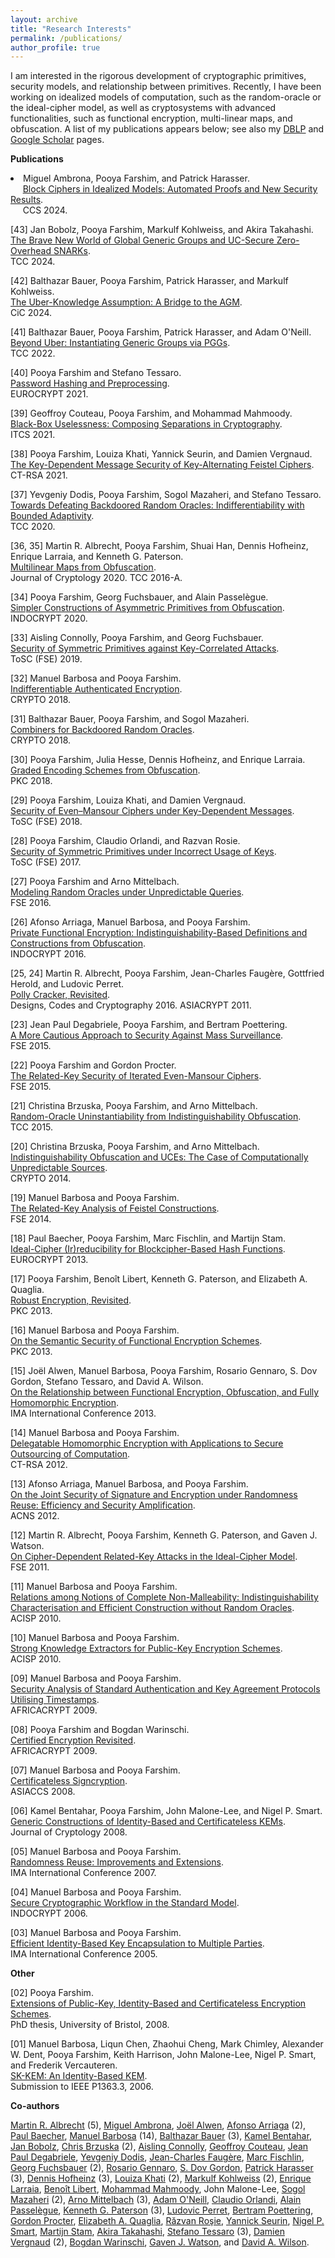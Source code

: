 ```yaml
---
layout: archive
title: "Research Interests"
permalink: /publications/
author_profile: true
---
```


<p>
	I am interested in the rigorous development of cryptographic primitives, security models, and relationship between primitives. Recently, I have been working on idealized models of computation, such as the random-oracle or the ideal-cipher model, as well as cryptosystems with advanced functionalities, such as functional encryption, multi-linear maps, and obfuscation. A list of my publications appears below; see also my <a href="http://www.informatik.uni-trier.de/~ley/db/indices/a-tree/f/Farshim:Pooya.html">DBLP</a> and <a href="http://scholar.google.com/citations?user=w_Pjc6MAAAAJ&amp;hl=en">Google Scholar</a> pages.
</p>
<p>
	<b>Publications</b>
</p>
<li>
	Miguel Ambrona, Pooya Farshim, and Patrick Harasser.<br>
	&nbsp;&nbsp;&nbsp;&nbsp; <a href="https://eprint.iacr.org/2024/">Block Ciphers in Idealized Models: Automated Proofs and New Security Results</a>.<br>
	&nbsp;&nbsp;&nbsp;&nbsp; CCS 2024.
</li>
<p>
	[43] Jan Bobolz, Pooya Farshim, Markulf Kohlweiss, and Akira Takahashi.<br>
	<a href="https://eprint.iacr.org/2024/818">The Brave New World of Global Generic Groups and UC-Secure Zero-Overhead SNARKs</a>.<br>
	TCC 2024.
</p>

<p>
	[42] Balthazar Bauer, Pooya Farshim, Patrick Harasser, and Markulf Kohlweiss.<br>
	<a href="https://eprint.iacr.org/2023/1601">The Uber-Knowledge Assumption: A Bridge to the AGM</a>.<br>
	CiC 2024.
</p>

<p>
	[41] Balthazar Bauer, Pooya Farshim, Patrick Harasser, and Adam O'Neill.<br>
	<a href="https://eprint.iacr.org/2022/1502">Beyond Uber: Instantiating Generic Groups via PGGs</a>.<br>
	TCC 2022.
</p>
<p>
	[40] Pooya Farshim and Stefano Tessaro.<br>
	<a href="https://iacr.org/cryptodb/data/paper.php?pubkey=30908">Password Hashing and Preprocessing</a>.<br>
	EUROCRYPT 2021.
</p>
<p>
	[39] Geoffroy Couteau, Pooya Farshim, and Mohammad Mahmoody.<br>
	<a href="https://eprint.iacr.org/2021/016">Black-Box Uselessness: Composing Separations in Cryptography</a>.<br>
	ITCS 2021.
</p>
<p>
	[38] Pooya Farshim, Louiza Khati, Yannick Seurin, and Damien Vergnaud.<br>
	<a href="https://eprint.iacr.org/2021/330">The Key-Dependent Message Security of Key-Alternating Feistel Ciphers</a>.<br>
	CT-RSA 2021.
</p>
<p>
	[37] Yevgeniy Dodis, Pooya Farshim, Sogol Mazaheri, and Stefano Tessaro.<br>
	<a href="https://eprint.iacr.org/2020/1199">Towards Defeating Backdoored Random Oracles: Indifferentiability with Bounded Adaptivity</a>.<br>
	TCC 2020.
</p>
<p>
	[36, 35] Martin R. Albrecht, Pooya Farshim, Shuai Han, Dennis Hofheinz, Enrique Larraia, and Kenneth G. Paterson.<br>
	<a href="https://eprint.iacr.org/2015/780">Multilinear Maps from Obfuscation</a>.<br>
	Journal of Cryptology 2020. TCC 2016-A.<br>
</p>
<p>
	[34] Pooya Farshim, Georg Fuchsbauer, and Alain Passelègue.<br>
	<a href="https://eprint.iacr.org/2018/576">Simpler Constructions of Asymmetric Primitives from Obfuscation</a>.<br>
	INDOCRYPT 2020.
</p>
<p>
	[33] Aisling Connolly, Pooya Farshim, and Georg Fuchsbauer.<br>
	<a href="https://eprint.iacr.org/2019/1000">Security of Symmetric Primitives against Key-Correlated Attacks</a>.<br>
	ToSC (FSE) 2019.
</p>
<p>
	[32] Manuel Barbosa and Pooya Farshim.<br>
	<a href="https://eprint.iacr.org/2018/547">Indifferentiable Authenticated Encryption</a>.<br>
	CRYPTO 2018.
</p>
<p>
	[31] Balthazar Bauer, Pooya Farshim, and Sogol Mazaheri.<br>
	<a href="https://eprint.iacr.org/2018/770">Combiners for Backdoored Random Oracles</a>.<br>
	CRYPTO 2018.
</p>
<p>
	[30] Pooya Farshim, Julia Hesse, Dennis Hofheinz, and Enrique Larraia.<br>
	<a href="https://eprint.iacr.org/2018/011">Graded Encoding Schemes from Obfuscation</a>.<br>
	PKC 2018.
</p>
<p>
	[29] Pooya Farshim, Louiza Khati, and Damien Vergnaud.<br>
	<a href="https://eprint.iacr.org/2017/475">Security of Even–Mansour Ciphers under Key-Dependent Messages</a>.<br>
	ToSC (FSE) 2018.
</p>
<p>
	[28] Pooya Farshim, Claudio Orlandi, and Razvan Rosie.<br>
	<a href="http://tosc.iacr.org/index.php/ToSC/article/view/604/545">Security of Symmetric Primitives under Incorrect Usage of Keys</a>.<br>
	ToSC (FSE) 2017.
</p>
<p>
	[27] Pooya Farshim and Arno Mittelbach.<br>
	<a href="https://eprint.iacr.org/2016/423.pdf">Modeling Random Oracles under Unpredictable Queries</a>.<br>
	FSE 2016.
</p>
<p>
	[26] Afonso Arriaga, Manuel Barbosa, and Pooya Farshim.<br>
	<a href="http://eprint.iacr.org/2016/018.pdf">Private Functional Encryption: Indistinguishability-Based Definitions and Constructions from Obfuscation</a>.<br>
	INDOCRYPT 2016.
</p>
<p>
	[25, 24] Martin R. Albrecht, Pooya Farshim, Jean-Charles Faugère, Gottfried Herold, and Ludovic Perret.<br>
	<a href="http://eprint.iacr.org/2011/289">Polly Cracker, Revisited</a>.<br>
	Designs, Codes and Cryptography 2016. ASIACRYPT 2011.<br>
</p>
<p>
	[23] Jean Paul Degabriele, Pooya Farshim, and Bertram Poettering.<br>
	<a href="http://eprint.iacr.org/2015/748">A More Cautious Approach to Security Against Mass Surveillance</a>.<br>
	FSE 2015.
</p>
<p>
	[22] Pooya Farshim and Gordon Procter.<br>
	<a href="http://eprint.iacr.org/2014/953">The Related-Key Security of Iterated Even-Mansour Ciphers</a>.<br>
	FSE 2015.
</p>
<p>
	[21] Christina Brzuska, Pooya Farshim, and Arno Mittelbach.<br>
	<a href="http://eprint.iacr.org/2014/867">Random-Oracle Uninstantiability from Indistinguishability Obfuscation</a>.<br>
	TCC 2015.
</p>
<p>
	[20] Christina Brzuska, Pooya Farshim, and Arno Mittelbach.<br>
	<a href="http://eprint.iacr.org/2014/099">Indistinguishability Obfuscation and UCEs: The Case of Computationally Unpredictable Sources</a>.<br>
	CRYPTO 2014.
</p>
<p>
	[19] Manuel Barbosa and Pooya Farshim.<br>
	<a href="http://eprint.iacr.org/2014/093">The Related-Key Analysis of Feistel Constructions</a>.<br>
	FSE 2014.
</p>
<p>
	[18] Paul Baecher, Pooya Farshim, Marc Fischlin, and Martijn Stam.<br>
	<a href="http://eprint.iacr.org/2013/350">Ideal-Cipher (Ir)reducibility for Blockcipher-Based Hash Functions</a>.<br>
	EUROCRYPT 2013.
</p>
<p>
	[17] Pooya Farshim, Benoît Libert, Kenneth G. Paterson, and Elizabeth A. Quaglia.<br>
	<a href="http://eprint.iacr.org/2012/673">Robust Encryption, Revisited</a>.<br>
	PKC 2013.
</p>
<p>
	[16] Manuel Barbosa and Pooya Farshim.<br>
	<a href="http://eprint.iacr.org/2012/474">On the Semantic Security of Functional Encryption Schemes</a>.<br>
	PKC 2013.
</p>
<p>
	[15] Joël Alwen, Manuel Barbosa, Pooya Farshim, Rosario Gennaro, S. Dov Gordon, Stefano Tessaro, and David A. Wilson.<br>
	<a href="http://link.springer.com/chapter/10.1007/978-3-642-45239-0_5">On the Relationship between Functional Encryption, Obfuscation, and Fully Homomorphic Encryption</a>.<br>
	IMA International Conference 2013.
</p>
<p>
	[14] Manuel Barbosa and Pooya Farshim.<br>
	<a href="http://eprint.iacr.org/2011/215">Delegatable Homomorphic Encryption with Applications to Secure Outsourcing of Computation</a>.<br>
	CT-RSA 2012.
</p>
<p>
	[13] Afonso Arriaga, Manuel Barbosa, and Pooya Farshim.<br>
	<a href="http://eprint.iacr.org/2012/382">On the Joint Security of Signature and Encryption under Randomness Reuse: Efficiency and Security Amplification</a>.<br>
	ACNS 2012.
</p>
<p>
	[12] Martin R. Albrecht, Pooya Farshim, Kenneth G. Paterson, and Gaven J. Watson.<br>
	<a href="http://eprint.iacr.org/2011/213">On Cipher-Dependent Related-Key Attacks in the Ideal-Cipher Model</a>.<br>
	FSE 2011.
</p>
<p>
	[11] Manuel Barbosa and Pooya Farshim.<br>
	<a href="http://farshim.files.wordpress.com/2011/09/strongcca_full.pdf">Relations among Notions of Complete Non-Malleability: Indistinguishability Characterisation and Efficient Construction without Random Oracles</a>.<br>
	ACISP 2010.
</p>
<p>
	[10] Manuel Barbosa and Pooya Farshim.<br>
	<a href="http://farshim.files.wordpress.com/2011/09/strongextractors_full.pdf">Strong Knowledge Extractors for Public-Key Encryption Schemes</a>.<br>
	ACISP 2010.
</p>
<p>
	[09] Manuel Barbosa and Pooya Farshim.<br>
	<a href="http://farshim.files.wordpress.com/2011/09/ts.pdf">Security Analysis of Standard Authentication and Key Agreement Protocols Utilising Timestamps</a>.<br>
	AFRICACRYPT 2009.
</p>
<p>
	[08] Pooya Farshim and Bogdan Warinschi.<br>
	<a href="http://farshim.files.wordpress.com/2011/09/newcl.pdf">Certified Encryption Revisited</a>.<br>
	AFRICACRYPT 2009.
</p>
<p>
	[07] Manuel Barbosa and Pooya Farshim.<br>
	<a href="http://eprint.iacr.org/2008/143">Certificateless Signcryption</a>.<br>
	ASIACCS 2008.
</p>
<p>
	[06] Kamel Bentahar, Pooya Farshim, John Malone-Lee, and Nigel P. Smart.<br>
	<a href="http://eprint.iacr.org/2005/058">Generic Constructions of Identity-Based and Certificateless KEMs</a>.<br>
	Journal of Cryptology 2008.
</p>
<p>
	[05] Manuel Barbosa and Pooya Farshim.<br>
	<a href="http://farshim.files.wordpress.com/2011/09/reuse.pdf">Randomness Reuse: Improvements and Extensions</a>.<br>
	IMA International Conference 2007.
</p>
<p>
	[04] Manuel Barbosa and Pooya Farshim.<br>
	<a href="http://eprint.iacr.org/2006/450">Secure Cryptographic Workflow in the Standard Model</a>.<br>
	INDOCRYPT 2006.
</p>
<p>
	[03] Manuel Barbosa and Pooya Farshim.<br>
	<a href="http://eprint.iacr.org/2005/217">Efficient Identity-Based Key Encapsulation to Multiple Parties</a>.<br>
	IMA International Conference 2005.
</p>
<p>
	<strong>Other</strong>
</p>
<p>
	[02] Pooya Farshim.<br>
	<a href="http://www.cs.bris.ac.uk/Publications/Papers/2000842.pdf">Extensions of Public-Key, Identity-Based and Certificateless Encryption Schemes</a>.<br>
	PhD thesis, University of Bristol, 2008.
</p>
<p>
	[01] Manuel Barbosa, Liqun Chen, Zhaohui Cheng, Mark Chimley, Alexander W. Dent, Pooya Farshim, Keith Harrison, John Malone-Lee, Nigel P. Smart, and Frederik Vercauteren.<br>
	<a href="http://grouper.ieee.org/groups/1363/IBC/submissions/Barbosa-SK-KEM-2006-06.pdf">SK-KEM: An Identity-Based KEM</a>.<br>
	Submission to IEEE P1363.3, 2006.
</p>
<p>
	<strong>Co-authors</strong>
</p>
<p>
	<a href="http://martinralbrecht.wordpress.com">Martin R. Albrecht</a> (5),
	<a href="https://miguel-ambrona.github.io/">Miguel Ambrona</a>, 
	<a href="http://www.informatik.uni-trier.de/~ley/pers/hd/a/Alwen:Jo=euml=l.html">Joël Alwen</a>, 
	<a href="https://wwwen.uni.lu/snt/people/afonso_delerue_arriaga">Afonso Arriaga</a> (2), 
	<a href="http://www.cdc.informatik.tu-darmstadt.de/~baecher/">Paul Baecher</a>, 
	<a href="http://www3.di.uminho.pt/~mbb/">Manuel Barbosa</a> (14), 
	<a href="https://www.iacr.org/cryptodb/data/author.php?authorkey=10628"> Balthazar Bauer</a> (3), 
	<a href="http://scholar.google.co.uk/citations?user=5RPtPhYAAAAJ&amp;hl=en">Kamel Bentahar</a>, 
	<a href="https://jan-bobolz.de/">Jan Bobolz</a>, 
	<a href="http://chrisbrzuska.de">Chris Brzuska</a> (2), 
	<a href="https://www.di.ens.fr/aisling.connolly/research/">Aisling Connolly</a>, 
	<a href="http://www.geoffroycouteau.fr/">Geoffroy Couteau</a>, 
	<a href="http://www.isg.rhul.ac.uk/~psai074/">Jean Paul Degabriele</a>, 
	<a href="https://cs.nyu.edu/~dodis/">Yevgeniy Dodis</a>, 
	<a href="http://www-calfor.lip6.fr/~jcf/">Jean-Charles Faugère</a>, 
	<a href="http://www.fischlin.de">Marc Fischlin</a>, 
	<a href="https://www.di.ens.fr/~fuchsbau/">Georg Fuchsbauer</a> (2), 
	<a href="http://www-cs.ccny.cuny.edu/~rosario/">Rosario Gennaro</a>, 
	<a href="http://www.cs.columbia.edu/~gordon/">S. Dov Gordon</a>, 
	<a href="https://www.cryptoplexity.informatik.tu-darmstadt.de/cryptoplexity/team_cryptoplexity/patrick_harasser_cryptoplexity/index.en.jsp">Patrick Harasser</a> (3), 
	<a href="https://crypto.iti.kit.edu/hofheinz">Dennis Hofheinz</a> (3), 
	<a href="http://fr.viadeo.com/fr/profile/louiza.khati">Louiza Khati</a> (2),
	<a href="https://homepages.inf.ed.ac.uk/mkohlwei/">Markulf Kohlweiss</a> (2), 
	<a href="https://www.cs.bris.ac.uk/home/cseldv/">Enrique Larraia</a>, 
	<a href="https://research.technicolor.com/~BenoitLibert">Benoît Libert</a>, 
	<a href="https://www.cs.virginia.edu/~mohammad/">Mohammad Mahmoody</a>, John Malone-Lee, 
	<a href="http://www.cryptoplexity.informatik.tu-darmstadt.de/members/sogolmazaheri/sogolmazaheri.en.jsp">Sogol Mazaheri</a> (2), 
	<a href="http://www.arno-mittelbach.de">Arno Mittelbach</a> (3), 
	<a href="https://groups.cs.umass.edu/oneill/">Adam O'Neill</a>, 
	<a href="http://www.cs.au.dk/~orlandi/">Claudio Orlandi</a>, 
	<a href="http://www.di.ens.fr/~passelegue/">Alain Passelègue</a>, 
	<a href="http://www.isg.rhul.ac.uk/~kp/">Kenneth G. Paterson</a> (3), 
	<a href="http://www-polsys.lip6.fr/~perret/">Ludovic Perret</a>, 
	<a href="http://www.foc.rub.de/people/poettering.html.en">Bertram Poettering</a>, 
	<a href="http://scholar.google.co.uk/citations?user=oMbi7_oAAAAJ&amp;hl=en">Gordon Procter</a>, 
	<a href="http://lizquaglia.wordpress.com/‎">Elizabeth A. Quaglia</a>, <a href="https://www.di.ens.fr/RazvanRosie.html.en">Răzvan Roşie</a>, 
	<a href="http://yannickseurin.free.fr/">Yannick Seurin</a>, 
	<a href="http://www.cs.bris.ac.uk/~nigel/">Nigel P. Smart</a>, 
	<a href="http://www.cs.bris.ac.uk/~stam/">Martijn Stam</a>, 
	<a href="https://akiratk0355.github.io/">Akira Takahashi</a>, 
	<a href="http://people.csail.mit.edu/tessaro/">Stefano Tessaro</a> (3), 
	<a href="http://www.di.ens.fr/~vergnaud/">Damien Vergnaud</a> (2), 
	<a href="http://www.cs.bris.ac.uk/~bogdan/">Bogdan Warinschi</a>, 
	<a href="http://www.cs.bris.ac.uk/home/csgww/">Gaven J. Watson</a>, and 
	<a href="http://web.mit.edu/dwilson/www/">David A. Wilson</a>.
</p>